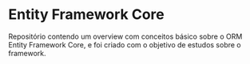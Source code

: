# Entity Framework Core
Repositório contendo um overview com conceitos básico sobre o ORM Entity Framework Core, e foi criado com o objetivo de estudos sobre o framework.
